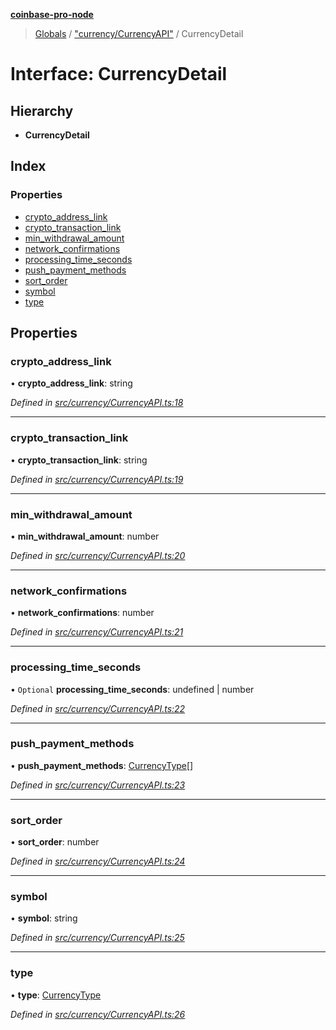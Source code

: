 **[coinbase-pro-node](../README.md)**

> [Globals](../globals.md) / ["currency/CurrencyAPI"](../modules/_currency_currencyapi_.md) / CurrencyDetail

# Interface: CurrencyDetail

## Hierarchy

- **CurrencyDetail**

## Index

### Properties

- [crypto_address_link](_currency_currencyapi_.currencydetail.md#crypto_address_link)
- [crypto_transaction_link](_currency_currencyapi_.currencydetail.md#crypto_transaction_link)
- [min_withdrawal_amount](_currency_currencyapi_.currencydetail.md#min_withdrawal_amount)
- [network_confirmations](_currency_currencyapi_.currencydetail.md#network_confirmations)
- [processing_time_seconds](_currency_currencyapi_.currencydetail.md#processing_time_seconds)
- [push_payment_methods](_currency_currencyapi_.currencydetail.md#push_payment_methods)
- [sort_order](_currency_currencyapi_.currencydetail.md#sort_order)
- [symbol](_currency_currencyapi_.currencydetail.md#symbol)
- [type](_currency_currencyapi_.currencydetail.md#type)

## Properties

### crypto_address_link

• **crypto_address_link**: string

_Defined in [src/currency/CurrencyAPI.ts:18](https://github.com/bennycode/coinbase-pro-node/blob/ee94ab6/src/currency/CurrencyAPI.ts#L18)_

---

### crypto_transaction_link

• **crypto_transaction_link**: string

_Defined in [src/currency/CurrencyAPI.ts:19](https://github.com/bennycode/coinbase-pro-node/blob/ee94ab6/src/currency/CurrencyAPI.ts#L19)_

---

### min_withdrawal_amount

• **min_withdrawal_amount**: number

_Defined in [src/currency/CurrencyAPI.ts:20](https://github.com/bennycode/coinbase-pro-node/blob/ee94ab6/src/currency/CurrencyAPI.ts#L20)_

---

### network_confirmations

• **network_confirmations**: number

_Defined in [src/currency/CurrencyAPI.ts:21](https://github.com/bennycode/coinbase-pro-node/blob/ee94ab6/src/currency/CurrencyAPI.ts#L21)_

---

### processing_time_seconds

• `Optional` **processing_time_seconds**: undefined \| number

_Defined in [src/currency/CurrencyAPI.ts:22](https://github.com/bennycode/coinbase-pro-node/blob/ee94ab6/src/currency/CurrencyAPI.ts#L22)_

---

### push_payment_methods

• **push_payment_methods**: [CurrencyType](../enums/_currency_currencyapi_.currencytype.md)[]

_Defined in [src/currency/CurrencyAPI.ts:23](https://github.com/bennycode/coinbase-pro-node/blob/ee94ab6/src/currency/CurrencyAPI.ts#L23)_

---

### sort_order

• **sort_order**: number

_Defined in [src/currency/CurrencyAPI.ts:24](https://github.com/bennycode/coinbase-pro-node/blob/ee94ab6/src/currency/CurrencyAPI.ts#L24)_

---

### symbol

• **symbol**: string

_Defined in [src/currency/CurrencyAPI.ts:25](https://github.com/bennycode/coinbase-pro-node/blob/ee94ab6/src/currency/CurrencyAPI.ts#L25)_

---

### type

• **type**: [CurrencyType](../enums/_currency_currencyapi_.currencytype.md)

_Defined in [src/currency/CurrencyAPI.ts:26](https://github.com/bennycode/coinbase-pro-node/blob/ee94ab6/src/currency/CurrencyAPI.ts#L26)_
